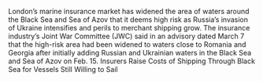 London’s marine insurance market has widened the area of waters around the Black Sea and Sea of Azov that it deems high risk as Russia’s invasion of Ukraine intensifies and perils to merchant shipping grow.
The insurance industry’s Joint War Committee (JWC) said in an advisory dated March 7 that the high-risk area had been widened to waters close to Romania and Georgia after initially adding Russian and Ukrainian waters in the Black Sea and Sea of Azov on Feb. 15.
Insurers Raise Costs of Shipping Through Black Sea for Vessels Still Willing to Sail
